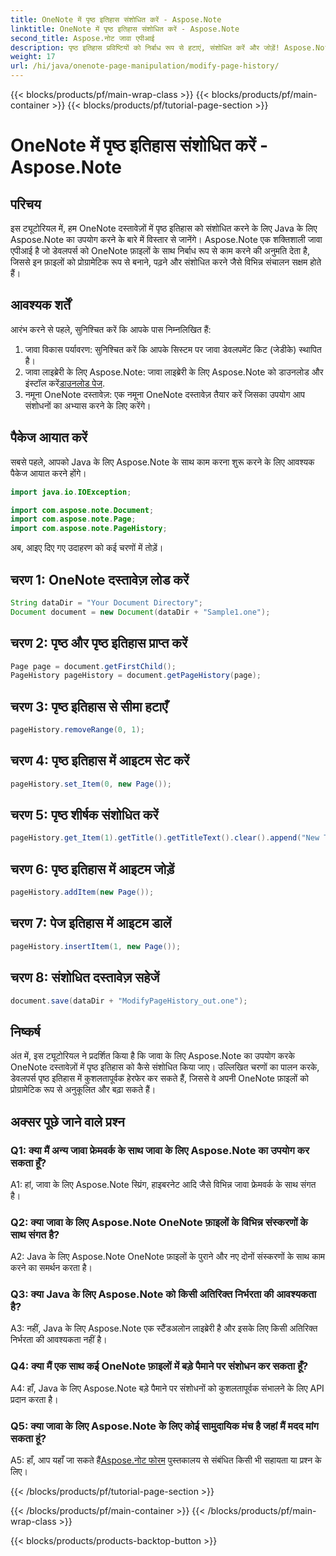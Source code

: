 ```yaml
---
title: OneNote में पृष्ठ इतिहास संशोधित करें - Aspose.Note
linktitle: OneNote में पृष्ठ इतिहास संशोधित करें - Aspose.Note
second_title: Aspose.नोट जावा एपीआई
description: पृष्ठ इतिहास प्रविष्टियों को निर्बाध रूप से हटाएं, संशोधित करें और जोड़ें! Aspose.Note के साथ OneNote में महारत हासिल करने के लिए चरण-दर-चरण मार्गदर्शिका और कोड। #वननोट #जावा #एस्पोज़
weight: 17
url: /hi/java/onenote-page-manipulation/modify-page-history/
---
```


{{< blocks/products/pf/main-wrap-class >}}
{{< blocks/products/pf/main-container >}}
{{< blocks/products/pf/tutorial-page-section >}}

# OneNote में पृष्ठ इतिहास संशोधित करें - Aspose.Note

## परिचय

इस ट्यूटोरियल में, हम OneNote दस्तावेज़ों में पृष्ठ इतिहास को संशोधित करने के लिए Java के लिए Aspose.Note का उपयोग करने के बारे में विस्तार से जानेंगे। Aspose.Note एक शक्तिशाली जावा एपीआई है जो डेवलपर्स को OneNote फ़ाइलों के साथ निर्बाध रूप से काम करने की अनुमति देता है, जिससे इन फ़ाइलों को प्रोग्रामेटिक रूप से बनाने, पढ़ने और संशोधित करने जैसे विभिन्न संचालन सक्षम होते हैं।

## आवश्यक शर्तें

आरंभ करने से पहले, सुनिश्चित करें कि आपके पास निम्नलिखित हैं:

1. जावा विकास पर्यावरण: सुनिश्चित करें कि आपके सिस्टम पर जावा डेवलपमेंट किट (जेडीके) स्थापित है।
2.  जावा लाइब्रेरी के लिए Aspose.Note: जावा लाइब्रेरी के लिए Aspose.Note को डाउनलोड और इंस्टॉल करें[डाउनलोड पेज](https://releases.aspose.com/note/java/).
3. नमूना OneNote दस्तावेज़: एक नमूना OneNote दस्तावेज़ तैयार करें जिसका उपयोग आप संशोधनों का अभ्यास करने के लिए करेंगे।

## पैकेज आयात करें

सबसे पहले, आपको Java के लिए Aspose.Note के साथ काम करना शुरू करने के लिए आवश्यक पैकेज आयात करने होंगे।

```java
import java.io.IOException;

import com.aspose.note.Document;
import com.aspose.note.Page;
import com.aspose.note.PageHistory;
```

अब, आइए दिए गए उदाहरण को कई चरणों में तोड़ें।

## चरण 1: OneNote दस्तावेज़ लोड करें

```java
String dataDir = "Your Document Directory";
Document document = new Document(dataDir + "Sample1.one");
```

## चरण 2: पृष्ठ और पृष्ठ इतिहास प्राप्त करें

```java
Page page = document.getFirstChild();
PageHistory pageHistory = document.getPageHistory(page);
```

## चरण 3: पृष्ठ इतिहास से सीमा हटाएँ

```java
pageHistory.removeRange(0, 1);
```

## चरण 4: पृष्ठ इतिहास में आइटम सेट करें

```java
pageHistory.set_Item(0, new Page());
```

## चरण 5: पृष्ठ शीर्षक संशोधित करें

```java
pageHistory.get_Item(1).getTitle().getTitleText().clear().append("New Title");
```

## चरण 6: पृष्ठ इतिहास में आइटम जोड़ें

```java
pageHistory.addItem(new Page());
```

## चरण 7: पेज इतिहास में आइटम डालें

```java
pageHistory.insertItem(1, new Page());
```

## चरण 8: संशोधित दस्तावेज़ सहेजें

```java
document.save(dataDir + "ModifyPageHistory_out.one");
```

## निष्कर्ष

अंत में, इस ट्यूटोरियल ने प्रदर्शित किया है कि जावा के लिए Aspose.Note का उपयोग करके OneNote दस्तावेज़ों में पृष्ठ इतिहास को कैसे संशोधित किया जाए। उल्लिखित चरणों का पालन करके, डेवलपर्स पृष्ठ इतिहास में कुशलतापूर्वक हेरफेर कर सकते हैं, जिससे वे अपनी OneNote फ़ाइलों को प्रोग्रामेटिक रूप से अनुकूलित और बढ़ा सकते हैं।

## अक्सर पूछे जाने वाले प्रश्न

### Q1: क्या मैं अन्य जावा फ्रेमवर्क के साथ जावा के लिए Aspose.Note का उपयोग कर सकता हूँ?

A1: हां, जावा के लिए Aspose.Note स्प्रिंग, हाइबरनेट आदि जैसे विभिन्न जावा फ्रेमवर्क के साथ संगत है।

### Q2: क्या जावा के लिए Aspose.Note OneNote फ़ाइलों के विभिन्न संस्करणों के साथ संगत है?

A2: Java के लिए Aspose.Note OneNote फ़ाइलों के पुराने और नए दोनों संस्करणों के साथ काम करने का समर्थन करता है।

### Q3: क्या Java के लिए Aspose.Note को किसी अतिरिक्त निर्भरता की आवश्यकता है?

A3: नहीं, Java के लिए Aspose.Note एक स्टैंडअलोन लाइब्रेरी है और इसके लिए किसी अतिरिक्त निर्भरता की आवश्यकता नहीं है।

### Q4: क्या मैं एक साथ कई OneNote फ़ाइलों में बड़े पैमाने पर संशोधन कर सकता हूँ?

A4: हाँ, Java के लिए Aspose.Note बड़े पैमाने पर संशोधनों को कुशलतापूर्वक संभालने के लिए API प्रदान करता है।

### Q5: क्या जावा के लिए Aspose.Note के लिए कोई सामुदायिक मंच है जहां मैं मदद मांग सकता हूं?

 A5: हाँ, आप यहाँ जा सकते हैं[Aspose.नोट फोरम](https://forum.aspose.com/c/note/28) पुस्तकालय से संबंधित किसी भी सहायता या प्रश्न के लिए।

{{< /blocks/products/pf/tutorial-page-section >}}

{{< /blocks/products/pf/main-container >}}
{{< /blocks/products/pf/main-wrap-class >}}

{{< blocks/products/products-backtop-button >}}
